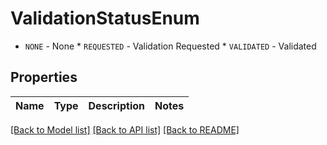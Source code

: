 # ValidationStatusEnum

* `NONE` - None * `REQUESTED` - Validation Requested * `VALIDATED` - Validated

## Properties

Name | Type | Description | Notes
------------ | ------------- | ------------- | -------------

[[Back to Model list]](..#documentation-for-models) [[Back to API list]](..#documentation-for-api-endpoints) [[Back to README]](..)
